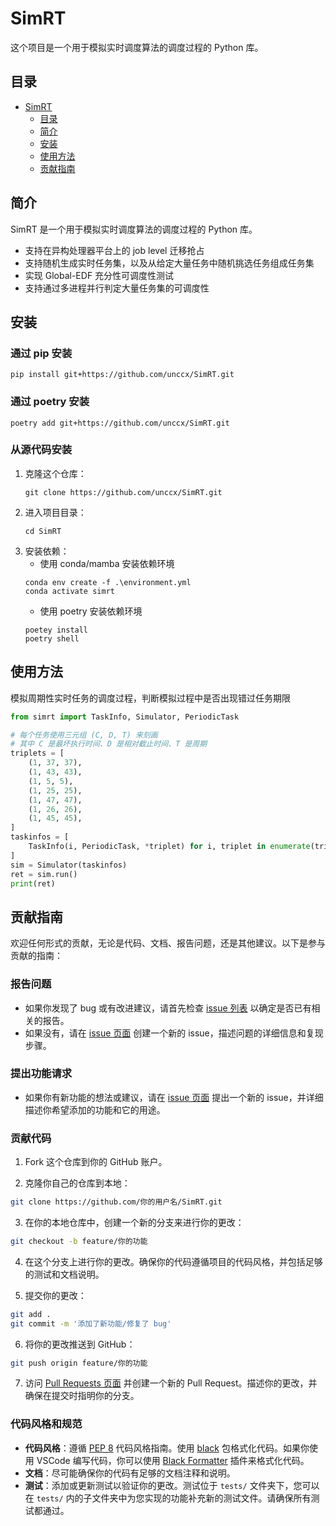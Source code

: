 # SimRT

这个项目是一个用于模拟实时调度算法的调度过程的 Python 库。

## 目录

- [SimRT](#simrt)
  - [目录](#目录)
  - [简介](#简介)
  - [安装](#安装)
  - [使用方法](#使用方法)
  - [贡献指南](#贡献指南)

## 简介

SimRT 是一个用于模拟实时调度算法的调度过程的 Python 库。
- 支持在异构处理器平台上的 job level 迁移抢占
- 支持随机生成实时任务集，以及从给定大量任务中随机挑选任务组成任务集
- 实现 Global-EDF 充分性可调度性测试
- 支持通过多进程并行判定大量任务集的可调度性

## 安装

### 通过 pip 安装

```shell
pip install git+https://github.com/unccx/SimRT.git
```

### 通过 poetry 安装
```shell
poetry add git+https://github.com/unccx/SimRT.git
```

### 从源代码安装

1. 克隆这个仓库：
    ```shell
    git clone https://github.com/unccx/SimRT.git
    ```
2. 进入项目目录：
    ```shell
    cd SimRT
    ```
3. 安装依赖：
   - 使用 conda/mamba 安装依赖环境
    ```shell
    conda env create -f .\environment.yml
    conda activate simrt
    ```
   - 使用 poetry 安装依赖环境
    ```shell
    poetey install
    poetry shell
    ```

## 使用方法
模拟周期性实时任务的调度过程，判断模拟过程中是否出现错过任务期限
```python
from simrt import TaskInfo, Simulator, PeriodicTask

# 每个任务使用三元组 (C, D, T) 来刻画
# 其中 C 是最坏执行时间、D 是相对截止时间、T 是周期
triplets = [
    (1, 37, 37),
    (1, 43, 43),
    (1, 5, 5),
    (1, 25, 25),
    (1, 47, 47),
    (1, 26, 26),
    (1, 45, 45),
]
taskinfos = [
    TaskInfo(i, PeriodicTask, *triplet) for i, triplet in enumerate(triplets)
]
sim = Simulator(taskinfos)
ret = sim.run()
print(ret)
```

## 贡献指南

欢迎任何形式的贡献，无论是代码、文档、报告问题，还是其他建议。以下是参与贡献的指南：

### 报告问题

- 如果你发现了 bug 或有改进建议，请首先检查 [issue 列表](https://github.com/unccx/SimRT/issues) 以确定是否已有相关的报告。
- 如果没有，请在 [issue 页面](https://github.com/unccx/SimRT/issues/new) 创建一个新的 issue，描述问题的详细信息和复现步骤。

### 提出功能请求
- 如果你有新功能的想法或建议，请在 [issue 页面](https://github.com/unccx/SimRT/issues/new) 提出一个新的 issue，并详细描述你希望添加的功能和它的用途。

### 贡献代码

1. Fork 这个仓库到你的 GitHub 账户。

2. 克隆你自己的仓库到本地：

  ```bash
  git clone https://github.com/你的用户名/SimRT.git
  ```

3. 在你的本地仓库中，创建一个新的分支来进行你的更改：

  ```bash
  git checkout -b feature/你的功能
  ```

4. 在这个分支上进行你的更改。确保你的代码遵循项目的代码风格，并包括足够的测试和文档说明。

5. 提交你的更改：

  ```bash
  git add .
  git commit -m '添加了新功能/修复了 bug'
  ```

6. 将你的更改推送到 GitHub：

  ```bash
  git push origin feature/你的功能
  ```


7. 访问 [Pull Requests 页面](https://github.com/unccx/SimRT/pulls) 并创建一个新的 Pull Request。描述你的更改，并确保在提交时指明你的分支。

### 代码风格和规范

- **代码风格**：遵循 [PEP 8](https://pep8.org) 代码风格指南。使用 [black](https://black.readthedocs.io/en/stable/) 包格式化代码。如果你使用 VSCode 编写代码，你可以使用 [Black Formatter](https://marketplace.visualstudio.com/items?itemName=ms-python.black-formatter)  插件来格式化代码。
- **文档**：尽可能确保你的代码有足够的文档注释和说明。
- **测试**：添加或更新测试以验证你的更改。测试位于 ``tests/`` 文件夹下，您可以在 ``tests/`` 内的子文件夹中为您实现的功能补充新的测试文件。请确保所有测试都通过。
